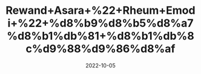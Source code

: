 ---
title: 'Rewand+Asara+%22+Rheum+Emodi+%22+%d8%b9%d8%b5%d8%a7%d8%b1%db%81+%d8%b1%db%8c%d9%88%d9%86%d8%af'
date: '2022-10-05' 
metatag: '' 
inventory: '0' 
draft: false 
# meta description 
shortDescripton: 'It+is+good+Anti-Septic.+It+is+Ant-Tumor+Herb.'
description: 'stone'
longdescription: ''
featured: True
# product Price
price: '50.0'
# Product Short Description
shortDescription: 'It+is+good+Anti-Septic.+It+is+Ant-Tumor+Herb.'
productID: '96AA0A90-5324-ED11-9968-005056B3A416'
type: 'products'
category: 'stone' 
thumnailproduct: 'https://eraconnect.blob.core.windows.net/product-images/aminsaddiquidawakhana/96AA0A90-5324-ED11-9968-005056B3A416.webp' 
images:
  - image: 'https://eraconnect.blob.core.windows.net/product-images/aminsaddiquidawakhana/96AA0A90-5324-ED11-9968-005056B3A416.webp'  
Variants:
---